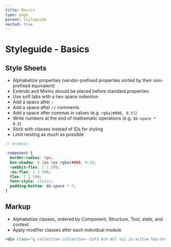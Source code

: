 ```yaml
---
title: Basics
type: page
parent: Styleguide
nested: true
---
```


Styleguide - Basics
===================

Style Sheets
------------

- Alphabetize properties (vendor-prefixed properties sorted by their non-prefixed equivalent)
- Extends and Mixins should be placed before standard properties
- Use soft tabs with a two space indention
- Add a space after `:`
- Add a space after `//` comments
- Add a space after commas in values (e.g. `rgba(#000, 0.5)`)
- Write numbers at the end of mathematic operations (e.g. `$b-space * 0.5`)
- Stick with classes instead of IDs for styling
- Limit nesting as much as possible

```scss
// Example

.component {
  border-radius: 5px;
  box-shadow: 0 2px 5px rgba(#000, 0.5);
  -webkit-flex: 1 1 50%;
  -ms-flex: 1 1 50%;
  flex: 1 1 50%;
  font-style: italic;
  padding-bottom: $b-space * 3;
}
```

Markup
------

- Alphabetize classes, ordered by Component, Structure, Tool, state, and context
- Apply modifier classes after each individual module

```html
<div class="g collection collection--1of3 bch mtl tci is-active has-dropdown"></div>
```
